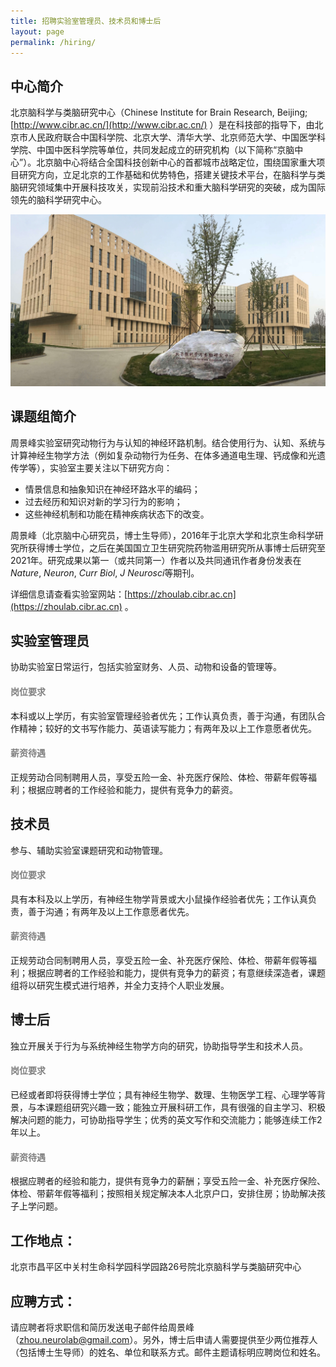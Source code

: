 ```yaml
---
title: 招聘实验室管理员、技术员和博士后
layout: page
permalink: /hiring/
---
```


## 中心简介

北京脑科学与类脑研究中心（Chinese Institute for Brain Research, Beijing; [http://www.cibr.ac.cn/](http://www.cibr.ac.cn/) ）是在科技部的指导下，由北京市人民政府联合中国科学院、北京大学、清华大学、北京师范大学、中国医学科学院、中国中医科学院等单位，共同发起成立的研究机构（以下简称“京脑中心”）。北京脑中心将结合全国科技创新中心的首都城市战略定位，围绕国家重大项目研究方向，立足北京的工作基础和优势特色，搭建关键技术平台，在脑科学与类脑研究领域集中开展科技攻关，实现前沿技术和重大脑科学研究的突破，成为国际领先的脑科学研究中心。

<p align="center">
  <img width="800" src="/assets/CIBR.jpg">
</p>

## 课题组简介

周景峰实验室研究动物行为与认知的神经环路机制。结合使用行为、认知、系统与计算神经生物学方法（例如复杂动物行为任务、在体多通道电生理、钙成像和光遗传学等），实验室主要关注以下研究方向：
* 情景信息和抽象知识在神经环路水平的编码；
* 过去经历和知识对新的学习行为的影响；
* 这些神经机制和功能在精神疾病状态下的改变。

周景峰（北京脑中心研究员，博士生导师），2016年于北京大学和北京生命科学研究所获得博士学位，之后在美国国立卫生研究院药物滥用研究所从事博士后研究至2021年。研究成果以第一（或共同第一）作者以及共同通讯作者身份发表在*Nature*, *Neuron*, *Curr Biol*, *J Neurosci*等期刊。

详细信息请查看实验室网站：[https://zhoulab.cibr.ac.cn](https://zhoulab.cibr.ac.cn) 。

## 实验室管理员

协助实验室日常运行，包括实验室财务、人员、动物和设备的管理等。

<h4 style="color:gray">岗位要求</h4>

本科或以上学历，有实验室管理经验者优先；工作认真负责，善于沟通，有团队合作精神；较好的文书写作能力、英语读写能力；有两年及以上工作意愿者优先。

<h4 style="color:gray">薪资待遇</h4>

正规劳动合同制聘用人员，享受五险一金、补充医疗保险、体检、带薪年假等福利；根据应聘者的工作经验和能力，提供有竞争力的薪资。

## 技术员

参与、辅助实验室课题研究和动物管理。

<h4 style="color:gray">岗位要求</h4>

具有本科及以上学历，有神经生物学背景或大小鼠操作经验者优先；工作认真负责，善于沟通；有两年及以上工作意愿者优先。

<h4 style="color:gray">薪资待遇</h4>

正规劳动合同制聘用人员，享受五险一金、补充医疗保险、体检、带薪年假等福利；根据应聘者的工作经验和能力，提供有竞争力的薪资；有意继续深造者，课题组将以研究生模式进行培养，并全力支持个人职业发展。

## 博士后

独立开展关于行为与系统神经生物学方向的研究，协助指导学生和技术人员。

<h4 style="color:gray">岗位要求</h4>

已经或者即将获得博士学位；具有神经生物学、数理、生物医学工程、心理学等背景，与本课题组研究兴趣一致；能独立开展科研工作，具有很强的自主学习、积极解决问题的能力，可协助指导学生；优秀的英文写作和交流能力；能够连续工作2年以上。

<h4 style="color:gray">薪资待遇</h4>

根据应聘者的经验和能力，提供有竞争力的薪酬；享受五险一金、补充医疗保险、体检、带薪年假等福利；按照相关规定解决本人北京户口，安排住房；协助解决孩子上学问题。

## 工作地点：

北京市昌平区中关村生命科学园科学园路26号院北京脑科学与类脑研究中心

## 应聘方式：

请应聘者将求职信和简历发送电子邮件给周景峰（[zhou.neurolab@gmail.com](zhou.neurolab@gmail.com)）。另外，博士后申请人需要提供至少两位推荐人（包括博士生导师）的姓名、单位和联系方式。邮件主题请标明应聘岗位和姓名。
